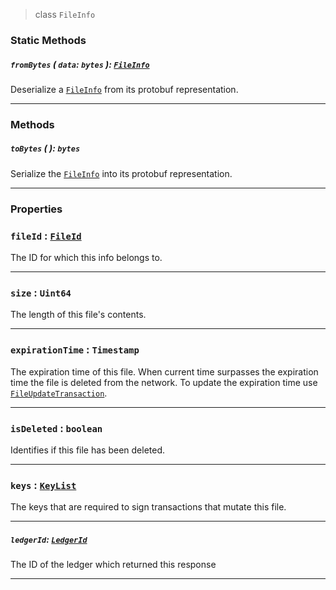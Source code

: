 > class `FileInfo`

### Static Methods

##### `fromBytes` ( `data`: `bytes` ): [`FileInfo`](#)

Deserialize a [`FileInfo`](#) from its protobuf representation.

---

### Methods

##### `toBytes` ( ): `bytes`

Serialize the [`FileInfo`](#) into its protobuf representation.

---

### Properties

### `fileId` : [`FileId`](reference/file/FileId.md)

The ID for which this info belongs to.

---

### `size` : `Uint64`

The length of this file's contents.

---

### `expirationTime` : `Timestamp`

The expiration time of this file. When current time surpasses the expiration time the
file is deleted from the network. To update the expiration time use [`FileUpdateTransaction`](reference/file/FileUpdateTransaction.md).

---

### `isDeleted` : `boolean`

Identifies if this file has been deleted.

---

### `keys` : [`KeyList`](reference/cryptography/KeyList.md)

The keys that are required to sign transactions that mutate this file.

---

##### `ledgerId`: [`LedgerId`](reference/LedgerId.md)

The ID of the ledger which returned this response

---
